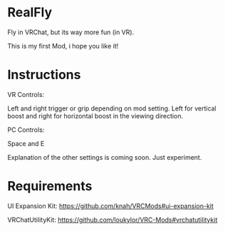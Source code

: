 # RealFly
Fly in VRChat, but its way more fun (in VR). 

This is my first Mod, i hope you like it!

# Instructions

VR Controls:

Left and right trigger or grip depending on mod setting.
Left for vertical boost and right for horizontal boost in the viewing direction.

PC Controls:

Space and E

Explanation of the other settings is coming soon. Just experiment.

# Requirements
UI Expansion Kit: https://github.com/knah/VRCMods#ui-expansion-kit

VRChatUtilityKit: https://github.com/loukylor/VRC-Mods#vrchatutilitykit
